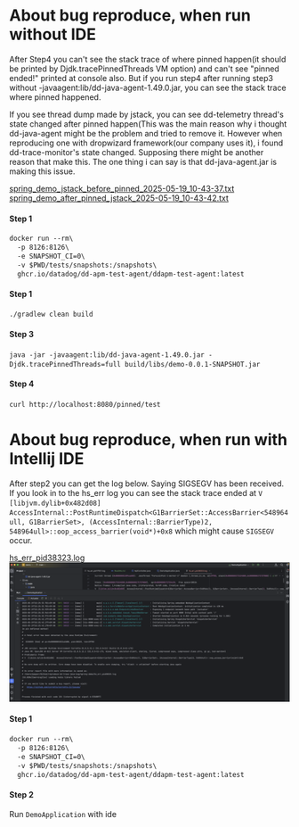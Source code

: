 
# About bug reproduce, when run without IDE
After Step4 you can't see the stack trace of where pinned happen(it should be printed by Djdk.tracePinnedThreads VM option) and can't see "pinned ended!" printed at console also. But if you run step4 after running step3 without -javaagent:lib/dd-java-agent-1.49.0.jar, you can see the stack trace where pinned happened.

If you see thread dump made by jstack, you can see dd-telemetry thread's state changed after pinned happen(This was the main reason why i thought dd-java-agent might be the problem and tried to remove it.
However when reproducing one with dropwizard framework(our company uses it), i found dd-trace-monitor's state changed. Supposing there might be another reason that make this. The one thing i can say is that dd-java-agent.jar is making this issue.

[spring_demo_jstack_before_pinned_2025-05-19_10-43-37.txt](loganddumps%2Fspring_demo_jstack_before_pinned_2025-05-19_10-43-37.txt)
[spring_demo_after_pinned_jstack_2025-05-19_10-43-42.txt](loganddumps%2Fspring_demo_after_pinned_jstack_2025-05-19_10-43-42.txt)

#### Step 1
```
docker run --rm\
  -p 8126:8126\
  -e SNAPSHOT_CI=0\
  -v $PWD/tests/snapshots:/snapshots\
  ghcr.io/datadog/dd-apm-test-agent/ddapm-test-agent:latest
```

#### Step 1
`./gradlew clean build`

#### Step 3
`java -jar -javaagent:lib/dd-java-agent-1.49.0.jar -Djdk.tracePinnedThreads=full build/libs/demo-0.0.1-SNAPSHOT.jar`

#### Step 4
`curl http://localhost:8080/pinned/test`

# About bug reproduce, when run with Intellij IDE
After step2 you can get the log below. Saying SIGSEGV has been received. If you look in to the hs_err log you can see the stack trace ended at `V  [libjvm.dylib+0x482d08]  AccessInternal::PostRuntimeDispatch<G1BarrierSet::AccessBarrier<548964ull, G1BarrierSet>, (AccessInternal::BarrierType)2, 548964ull>::oop_access_barrier(void*)+0x8` which might cause `SIGSEGV` occur.

[hs_err_pid38323.log](loganddumps%2Fhs_err_pid38323.log)
![screenshot.png](loganddumps%2Fscreenshot.png)

#### Step 1
```
docker run --rm\
  -p 8126:8126\
  -e SNAPSHOT_CI=0\
  -v $PWD/tests/snapshots:/snapshots\
  ghcr.io/datadog/dd-apm-test-agent/ddapm-test-agent:latest
```

#### Step 2
Run `DemoApplication` with ide
